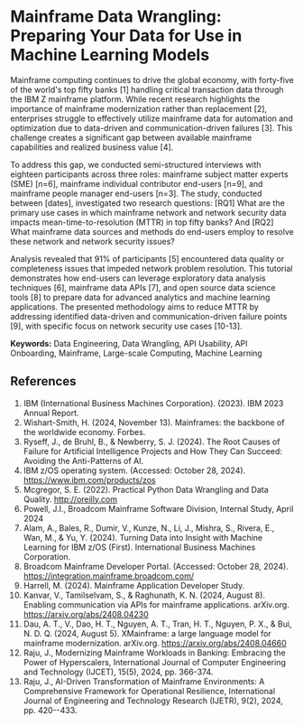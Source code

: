 # Mainframe Data Wrangling: Preparing Your Data for Use in Machine Learning Models

Mainframe computing continues to drive the global economy, with
forty-five of the world's top fifty banks \[1\] handling critical
transaction data through the IBM Z mainframe platform. While recent
research highlights the importance of mainframe modernization rather
than replacement \[2\], enterprises struggle to effectively utilize
mainframe data for automation and optimization due to data-driven and
communication-driven failures \[3\]. This challenge creates a
significant gap between available mainframe capabilities and realized
business value \[4\].

To address this gap, we conducted semi-structured interviews with
eighteen participants across three roles: mainframe subject matter
experts (SME) \[n=6\], mainframe individual contributor end-users
\[n=9\], and mainframe people manager end-users \[n=3\]. The study,
conducted between \[dates\], investigated two research questions:
\[RQ1\] What are the primary use cases in which mainframe network and
network security data impacts mean-time-to-resolution (MTTR) in top
fifty banks? And \[RQ2\] What mainframe data sources and methods do
end-users employ to resolve these network and network security issues?

Analysis revealed that 91% of participants \[5\] encountered data
quality or completeness issues that impeded network problem resolution.
This tutorial demonstrates how end-users can leverage exploratory data
analysis techniques \[6\], mainframe data APIs \[7\], and open source
data science tools \[8\] to prepare data for advanced analytics and
machine learning applications. The presented methodology aims to reduce
MTTR by addressing identified data-driven and communication-driven
failure points \[9\], with specific focus on network security use cases
\[10-13\].

**Keywords:** Data Engineering, Data Wrangling, API Usability, API
Onboarding, Mainframe, Large-scale Computing, Machine Learning

## References
1. IBM (International Business Machines Corporation). (2023). IBM 2023 Annual Report.
2. Wishart-Smith, H. (2024, November 13). Mainframes: the backbone of the
worldwide economy. Forbes.
3. Ryseff, J., de Bruhl, B., & Newberry, S. J. (2024). The Root Causes of
Failure for Artificial Intelligence Projects and How They Can Succeed:
Avoiding the Anti-Patterns of AI.
4. IBM z/OS operating system. (Accessed: October 28, 2024).
https://www.ibm.com/products/zos
5. Mcgregor, S. E. (2022). Practical Python Data Wrangling and Data
Quality. http://oreilly.com
6. Powell, J.I., Broadcom Mainframe Software Division, Internal Study,
April 2024
7. Alam, A., Bales, R., Dumir, V., Kunze, N., Li, J., Mishra, S., Rivera,
E., Wan, M., & Yu, Y. (2024). Turning Data into Insight with Machine
Learning for IBM z/OS (First). International Business Machines
Corporation.
8. Broadcom Mainframe Developer Portal. (Accessed: October 28, 2024).
https://integration.mainframe.broadcom.com/
9. Harrell, M. (2024). Mainframe Application Developer Study.
10. Kanvar, V., Tamilselvam, S., & Raghunath, K. N. (2024, August 8).
Enabling communication via APIs for mainframe applications. arXiv.org.
https://arxiv.org/abs/2408.04230
11. Dau, A. T., V., Dao, H. T., Nguyen, A. T., Tran, H. T., Nguyen, P. X., &
Bui, N. D. Q. (2024, August 5). XMainframe: a large language model for
mainframe modernization. arXiv.org. https://arxiv.org/abs/2408.04660
12. Raju, J., Modernizing Mainframe Workloads in Banking: Embracing the
Power of Hyperscalers, International Journal of Computer Engineering and
Technology (IJCET), 15(5), 2024, pp. 366-374.
13. Raju, J., AI-Driven Transformation of Mainframe Environments: A
Comprehensive Framework for Operational Resilience, International
Journal of Engineering and Technology Research (IJETR), 9(2), 2024, pp.
420--433.
